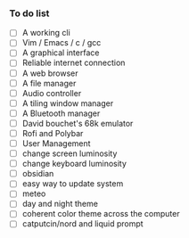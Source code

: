 
### To do list

- [ ] A working cli
- [ ] Vim / Emacs / c / gcc
- [ ] A graphical interface
- [ ] Reliable internet connection
- [ ] A web browser
- [ ] A file manager
- [ ] Audio controller
- [ ] A tiling window manager
- [ ] A Bluetooth manager
- [ ] David bouchet's 68k emulator
- [ ] Rofi and Polybar
- [ ] User Management
- [ ] change screen luminosity
- [ ] change keyboard luminosity
- [ ] obsidian
- [ ] easy way to update system
- [ ] meteo
- [ ] day and night theme
- [ ] coherent color theme across the computer
- [ ] catputcin/nord and liquid prompt